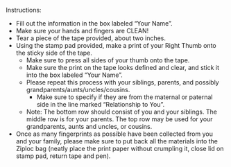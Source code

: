 Instructions:
* Fill out the information in the box labeled “Your Name”.
* Make sure your hands and fingers are CLEAN!
* Tear a piece of the tape provided, about two inches.
* Using the stamp pad provided, make a print of your Right Thumb onto the sticky side of the tape. 
  * Make sure to press all sides of your thumb onto the tape.
  * Make sure the print on the tape looks defined and clear, and stick it into the box labeled “Your Name”.
  * Please repeat this process with your siblings, parents, and possibly grandparents/aunts/uncles/cousins. 
    * Make sure to specify if they are from the maternal or paternal side in the line marked “Relationship to You”.
  * Note: The bottom row should consist of you and your siblings. The middle row is for your parents. The top row may be used for your grandparents, aunts and uncles, or cousins.
* Once as many fingerprints as possible have been collected from you and your family, please make sure to put back all the materials into the Ziploc bag (neatly place the print paper without crumpling it, close lid on stamp pad, return tape and pen).
